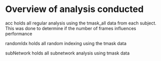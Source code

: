 # Overview of analysis conducted

acc holds all regular analysis using the tmask_all data from each subject. This was done to determine if the number of frames influences performance

randomIdx holds all random indexing using the tmask data

subNetwork holds all subnetwork analysis using tmask data 
